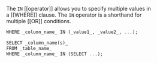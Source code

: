 The `IN` [[operator]] allows you to specify multiple values in a [[WHERE]] clause.
The `IN` operator is a shorthand for multiple [[OR]] conditions.

```SQL
WHERE _column_name_ IN (_value1_, _value2_, ...);
```

```SQL
SELECT _column_name(s)_  
FROM _table_name_  
WHERE _column_name_ IN (SELECT ...);
```
